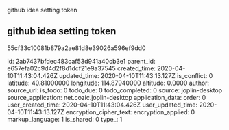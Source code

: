 github idea setting token

## github idea setting token
55cf33c10081b879a2ae81d8e39026a596ef9dd0

id: 2ab7437bfdec483caf53d941a40cb3e1
parent_id: e657efa02c9d4d2f8d1dcf21e9a37545
created_time: 2020-04-10T11:43:04.426Z
updated_time: 2020-04-10T11:43:13.127Z
is_conflict: 0
latitude: 40.81000000
longitude: 114.87940000
altitude: 0.0000
author: 
source_url: 
is_todo: 0
todo_due: 0
todo_completed: 0
source: joplin-desktop
source_application: net.cozic.joplin-desktop
application_data: 
order: 0
user_created_time: 2020-04-10T11:43:04.426Z
user_updated_time: 2020-04-10T11:43:13.127Z
encryption_cipher_text: 
encryption_applied: 0
markup_language: 1
is_shared: 0
type_: 1
